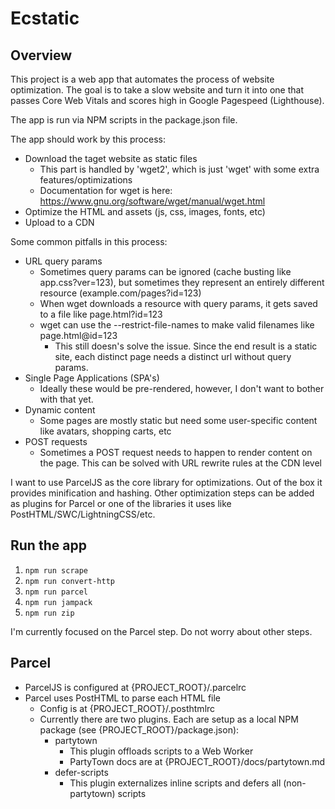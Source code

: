# Ecstatic

## Overview

This project is a web app that automates the process of website optimization. The goal is to take a slow website and turn it into one that passes Core Web Vitals and scores high in Google Pagespeed (Lighthouse).

The app is run via NPM scripts in the package.json file.

The app should work by this process:
- Download the taget website as static files
    - This part is handled by 'wget2', which is just 'wget' with some extra features/optimizations
    - Documentation for wget is here: https://www.gnu.org/software/wget/manual/wget.html
- Optimize the HTML and assets (js, css, images, fonts, etc)
- Upload to a CDN

Some common pitfalls in this process:
- URL query params
    - Sometimes query params can be ignored (cache busting like app.css?ver=123), but sometimes they represent an entirely different resource (example.com/pages?id=123)
    - When wget downloads a resource with query params, it gets saved to a file like page.html?id=123
    - wget can use the --restrict-file-names to make valid filenames like page.html@id=123
        - This still doesn's solve the issue. Since the end result is a static site, each distinct page needs a distinct url without query params.
- Single Page Applications (SPA's)
    - Ideally these would be pre-rendered, however, I don't want to bother with that yet.
- Dynamic content
    - Some pages are mostly static but need some user-specific content like avatars, shopping carts, etc
- POST requests
    - Sometimes a POST request needs to happen to render content on the page. This can be solved with URL rewrite rules at the CDN level

I want to use ParcelJS as the core library for optimizations. Out of the box it provides minification and hashing. Other optimization steps can be added as plugins for Parcel or one of the libraries it uses like PostHTML/SWC/LightningCSS/etc.

## Run the app

1. `npm run scrape`
2. `npm run convert-http`
3. `npm run parcel`
4. `npm run jampack`
5. `npm run zip`

I'm currently focused on the Parcel step. Do not worry about other steps.

## Parcel

- ParcelJS is configured at {PROJECT_ROOT}/.parcelrc
- Parcel uses PostHTML to parse each HTML file
    - Config is at {PROJECT_ROOT}/.posthtmlrc
    - Currently there are two plugins. Each are setup as a local NPM package (see {PROJECT_ROOT}/package.json):
        - partytown
            - This plugin offloads scripts to a Web Worker
            - PartyTown docs are at {PROJECT_ROOT}/docs/partytown.md
        - defer-scripts
            - This plugin externalizes inline scripts and defers all (non-partytown) scripts